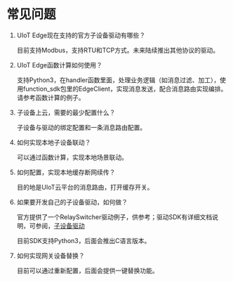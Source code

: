 # 常见问题

1. UIoT Edge现在支持的官方子设备驱动有哪些？

   目前支持Modbus，支持RTU和TCP方式。未来陆续推出其他协议的驱动。

2. UIoT Edge函数计算如何使用？

   支持Python3，在handler函数里面，处理业务逻辑（如消息过滤、加工），使用function_sdk包里的EdgeClient，实现消息发送，配合消息路由实现编排。请参考函数计算的例子。

3. 子设备上云，需要的最少配置什么？

   子设备与驱动的绑定配置和一条消息路由配置。

4. 如何实现本地子设备联动？

   可以通过函数计算，实现本地场景联动。

5. 如何配置，实现本地缓存断网续传？

   目的地是UIoT云平台的消息路由，打开缓存开关。

6. 如果要开发自己的子设备驱动，如何做？

   官方提供了一个RelaySwitcher驱动例子，供参考；驱动SDK有详细文档说明，可参阅，[子设备驱动](/uiot-edge/edge_development/subdev_driver_SDK/python3_SDK_intro)

   目前SDK支持Python3，后面会推出C语言版本。

7. 如何实现网关设备替换？

   目前可以通过重新配置，后面会提供一键替换功能。


